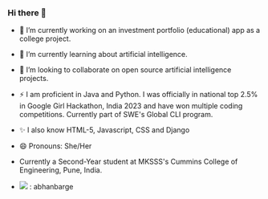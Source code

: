 ### Hi there 👋
<p>

</p>


- 🔭 I’m currently working on an investment portfolio (educational) app as a college project.
- 🌱 I’m currently learning about artificial intelligence.
- 👯 I’m looking to collaborate on open source artificial intelligence projects.
- ⚡ I am proficient in Java and Python. I was officially in national top 2.5% in Google Girl Hackathon, India 2023 and have won multiple coding competitions. Currently part of SWE's Global CLI program.
- ✨ I also know HTML-5, Javascript, CSS and Django
- 😄 Pronouns: She/Her

- Currently a Second-Year student at MKSSS's Cummins College of Engineering, Pune, India.
- <img src = "https://img.shields.io/badge/Medium-12100E?style=for-the-badge&logo=medium&logoColor=white"> :
  abhanbarge
  
  
<!--
**AbhaBarge/AbhaBarge** is a ✨ _special_ ✨ repository because its `README.md` (this file) appears on your GitHub profile.

Here are some ideas to get you started:


-->
